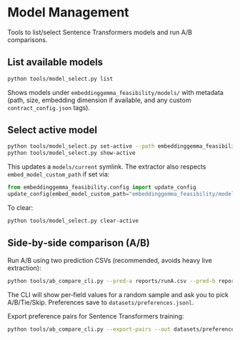 # Model Management

Tools to list/select Sentence Transformers models and run A/B comparisons.

## List available models

```bash
python tools/model_select.py list
```

Shows models under `embeddinggemma_feasibility/models/` with metadata (path, size, embedding dimension if available, and any custom `contract_config.json` tags).

## Select active model

```bash
python tools/model_select.py set-active --path embeddinggemma_feasibility/models/st_custom_v1
python tools/model_select.py show-active
```

This updates a `models/current` symlink. The extractor also respects `embed_model_custom_path` if set via:

```python
from embeddinggemma_feasibility.config import update_config
update_config(embed_model_custom_path="embeddinggemma_feasibility/models/st_custom_v1")
```

To clear:

```bash
python tools/model_select.py clear-active
```

## Side‑by‑side comparison (A/B)

Run A/B using two prediction CSVs (recommended, avoids heavy live extraction):

```bash
python tools/ab_compare_cli.py --pred-a reports/runA.csv --pred-b reports/runB.csv --sample 20 --out datasets/preferences.jsonl
```

The CLI will show per‑field values for a random sample and ask you to pick A/B/Tie/Skip. Preferences save to `datasets/preferences.jsonl`.

Export preference pairs for Sentence Transformers training:

```bash
python tools/ab_compare_cli.py --export-pairs --out datasets/preferences.jsonl --pairs-out datasets/st_pairs_pref.jsonl
```

